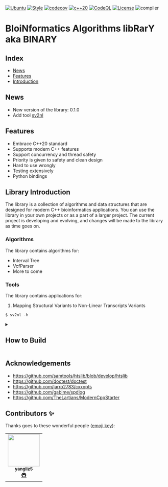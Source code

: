 [![Ubuntu](https://github.com/ylab-hi/BINARY/actions/workflows/linux.yml/badge.svg)](https://github.com/ylab-hi/BINARY/actions/workflows/linux.yml)
[![Style](https://github.com/ylab-hi/BINARY/actions/workflows/style.yml/badge.svg)](https://github.com/ylab-hi/BINARY/actions/workflows/style.yml)
[![codecov](https://codecov.io/gh/ylab-hi/BINARY/branch/main/graph/badge.svg?token=RWC5iqNPVi)](https://codecov.io/gh/ylab-hi/BINARY)
[![c++20](https://img.shields.io/badge/C++-c%2B%2B20-green)](https://en.cppreference.com/w/cpp/20)
[![CodeQL](https://github.com/ylab-hi/BINARY/actions/workflows/codeql-analysis.yml/badge.svg)](https://github.com/ylab-hi/BINARY/actions/workflows/codeql-analysis.yml)
[![License](https://img.shields.io/github/license/ylab-hi/BINARY)](https://github.com/ylab-hi/BINARY/blob/main/LICENSE)
![compiler](https://img.shields.io/badge/Compiler-GCC10%20%7C%20GCC11%20%7C%20GCC12-green)

# **BI**oi**N**formatics **A**lgorithms lib**R**ar**Y** aka **BINARY**

## Index

* [News](#news)
* [Features](#features)
* [Introduction](#library-introduction)

## News

- New version of the library: 0.1.0
- Add tool [sv2nl](#tools)

## Features

- Embrace C++20 standard
- Supports modern C++ features
- Support concurrency and thread safety
- Priority is given to safety and clean design
- Hard to use wrongly
- Testing extensively
- Python bindings

## Library Introduction

The library is a collection of algorithms and data structures that are designed for modern C++
bioinformatics applications. You can use the library in your own projects or as a part of a larger project.
The current project is developing and evolving, and changes will be made to the library as time goes on.

### Algorithms

The library contains algorithms for:

- Interval Tree
- VcfParser
- More to come

### Tools

The library contains applications for:

1. Mapping Structural Variants to Non-Linear Transcripts Variants

```console
$ sv2nl -h
```

<details>
 <summary><h2>How to Build</h2></summary>

### Build everything at once

The project also includes an `all` directory that allows building all targets at the same time.
This is useful during development, as it exposes all subprojects to your IDE and avoids redundant builds of the library.

__NOTE:__ If you are using compiler in conda environment you need to define `-DCMAKE_PREFIX_PATH` environment variable
to your conda environment with related compiler. For
example: `cmake -S . -B build -DCMAKE_PREFIX_PATH=/home/user/miniconda3/`.

```console
cmake -S . -B build
cmake --build build

# run tests
./build/test/BinaryTests

# format code
cmake --build build --target fix-format

# run standalone
./build/standalone/sv2nl --help

# build docs
cmake --build build --target BinaryDocs
```

### Build and run test suite

Use the following commands from the project's root directory to run the test suite.

```console
cmake -S test -B build/test
cmake --build build/test
CTEST_OUTPUT_ON_FAILURE=1 cmake --build build/test --target test

# or simply call the executable:
./build/test/BinaryTests
```

To collect code coverage information, run CMake with the `-DENABLE_TEST_COVERAGE=1` option.

### Run clang-format

Use the following commands from the project's root directory to check and fix C++ and CMake source style.
This requires _clang-format_, _cmake-format_ and _pyyaml_ to be installed on the current system.

```console
cmake -S test -B build/test

# view changes
cmake --build build/test --target format

# apply changes
cmake --build build/test --target fix-format
```

See [Format.cmake](https://github.com/TheLartians/Format.cmake) for details.

### Build the documentation

The documentation is automatically built and [published](https://github.com/ylab-hi/BINARY) whenever
a [GitHub Release](https://help.github.com/en/github/administering-a-repository/managing-releases-in-a-repository) is
created.
To manually build documentation, call the following command.

```console
cmake -S documentation -B build/doc
cmake --build build/doc --target BinaryDocs
# view the docs
open build/doc/doxygen/html/index.html
```

To build the documentation locally, you will need Doxygen, jinja2 and Pygments on installed your system.

### Additional tools

The test and standalone subprojects include the [tools.cmake](cmake/tools.cmake) file which is used to import additional
tools on-demand through CMake configuration arguments.
The following are currently supported.

#### Sanitizers

Sanitizers can be enabled by configuring CMake
with `-DUSE_SANITIZER=<Address | Memory | MemoryWithOrigins | Undefined | Thread | Leak | 'Address;Undefined'>`.

#### Static Analyzers

Static Analyzers can be enabled by setting `-DUSE_STATIC_ANALYZER=<clang-tidy | iwyu | cppcheck>`, or a combination of
those in quotation marks, separated by semicolons.
By default, analyzers will automatically find configuration files such as `.clang-format`.
Additional arguments can be passed to the analyzers by setting the `CLANG_TIDY_ARGS`, `IWYU_ARGS` or `CPPCHECK_ARGS`
variables.

#### Ccache

Ccache can be enabled by configuring with `-DUSE_CCACHE=<ON | OFF>`.

</details>

## Acknowledgements

- https://github.com/samtools/htslib/blob/develop/htslib
- https://github.com/doctest/doctest
- https://github.com/jarro2783/cxxopts
- https://github.com/gabime/spdlog
- https://github.com/TheLartians/ModernCppStarter

## Contributors ✨

Thanks goes to these wonderful people ([emoji key](https://allcontributors.org/docs/en/emoji-key)):

<!-- ALL-CONTRIBUTORS-LIST:START - Do not remove or modify this section -->
<!-- prettier-ignore-start -->
<!-- markdownlint-disable -->
<table>
  <tr>
    <td align="center"><a href="https://yangyangli.top"><img src="https://avatars.githubusercontent.com/u/38903141?v=4?s=100" width="100px;" alt=""/><br /><sub><b>yangliz5</b></sub></a><br /><a href="#infra-cauliyang" title="Infrastructure (Hosting, Build-Tools, etc)">🚇</a></td>
  </tr>
</table>

<!-- markdownlint-restore -->
<!-- prettier-ignore-end -->

<!-- ALL-CONTRIBUTORS-LIST:END -->
